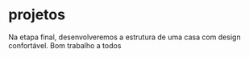 # projetos
Na etapa final, desenvolveremos a estrutura de uma casa com design confortável. Bom trabalho a todos
